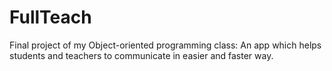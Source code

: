# FullTeach
Final project of my Object-oriented programming class: An app which helps students and teachers to communicate in easier and faster way.

